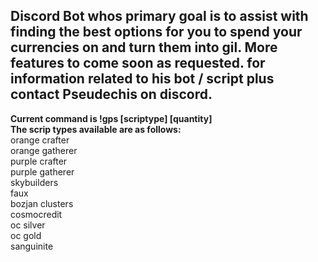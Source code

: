 Discord Bot whos primary goal is to assist with finding the best options for you to spend your currencies on and turn them into gil. More features to come soon as requested.    for information related to his bot / script plus contact Pseudechis on discord.
-----------------------------------------------------------
<b> Current command is !gps [scriptype] [quantity] </b>  
<b>The scrip types available are as follows:  </b>  
orange crafter   
orange gatherer  
purple crafter  
purple gatherer  
skybuilders  
faux  
bozjan clusters  
cosmocredit  
oc silver  
oc gold  
sanguinite  

